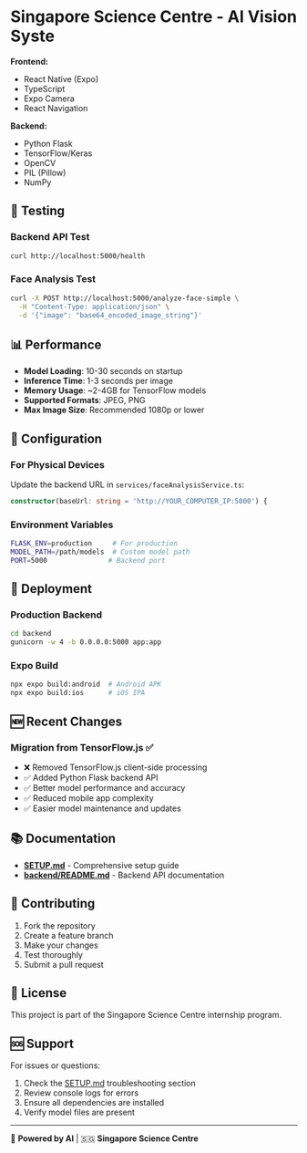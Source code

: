# Singapore Science Centre - AI Vision Syste

**Frontend:**
- React Native (Expo)
- TypeScript
- Expo Camera
- React Navigation

**Backend:**
- Python Flask
- TensorFlow/Keras
- OpenCV
- PIL (Pillow)
- NumPy

## 🧪 Testing

### Backend API Test
```bash
curl http://localhost:5000/health
```

### Face Analysis Test
```bash
curl -X POST http://localhost:5000/analyze-face-simple \
  -H "Content-Type: application/json" \
  -d '{"image": "base64_encoded_image_string"}'
```

## 📊 Performance

- **Model Loading**: 10-30 seconds on startup
- **Inference Time**: 1-3 seconds per image
- **Memory Usage**: ~2-4GB for TensorFlow models
- **Supported Formats**: JPEG, PNG
- **Max Image Size**: Recommended 1080p or lower

## 🔧 Configuration

### For Physical Devices
Update the backend URL in `services/faceAnalysisService.ts`:
```typescript
constructor(baseUrl: string = 'http://YOUR_COMPUTER_IP:5000') {
```

### Environment Variables
```bash
FLASK_ENV=production     # For production
MODEL_PATH=/path/models  # Custom model path
PORT=5000               # Backend port
```

## 🚀 Deployment

### Production Backend
```bash
cd backend
gunicorn -w 4 -b 0.0.0.0:5000 app:app
```

### Expo Build
```bash
npx expo build:android  # Android APK
npx expo build:ios      # iOS IPA
```

## 🆕 Recent Changes

### Migration from TensorFlow.js ✅
- ❌ Removed TensorFlow.js client-side processing
- ✅ Added Python Flask backend API
- ✅ Better model performance and accuracy
- ✅ Reduced mobile app complexity
- ✅ Easier model maintenance and updates

## 📚 Documentation

- **[SETUP.md](SETUP.md)** - Comprehensive setup guide
- **[backend/README.md](backend/README.md)** - Backend API documentation

## 🤝 Contributing

1. Fork the repository
2. Create a feature branch
3. Make your changes
4. Test thoroughly
5. Submit a pull request

## 📄 License

This project is part of the Singapore Science Centre internship program.

## 🆘 Support

For issues or questions:
1. Check the [SETUP.md](SETUP.md) troubleshooting section
2. Review console logs for errors
3. Ensure all dependencies are installed
4. Verify model files are present

---

🧠 **Powered by AI** | 🇸🇬 **Singapore Science Centre** 

